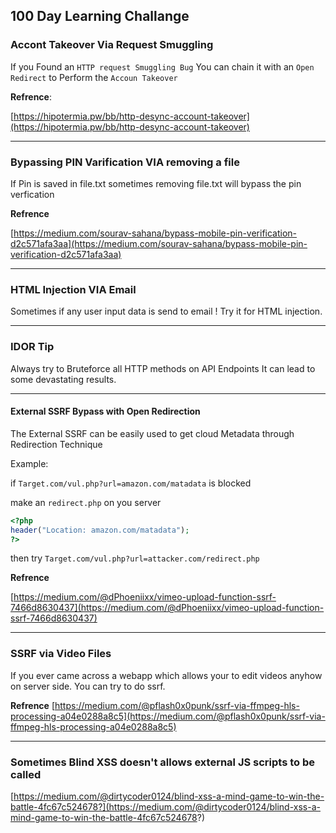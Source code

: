 ## 100 Day Learning Challange

### Accont Takeover Via Request Smuggling

If you Found an `HTTP request Smuggling Bug` You can chain it with an  `Open Redirect` to Perform the `Accoun Takeover`

__Refrence__:

[https://hipotermia.pw/bb/http-desync-account-takeover](https://hipotermia.pw/bb/http-desync-account-takeover)

---

### Bypassing PIN Varification VIA removing a file

If Pin is saved in file.txt sometimes removing file.txt will bypass the pin verfication

__Refrence__

[https://medium.com/sourav-sahana/bypass-mobile-pin-verification-d2c571afa3aa](https://medium.com/sourav-sahana/bypass-mobile-pin-verification-d2c571afa3aa)

---

### HTML Injection VIA  Email

Sometimes if any user input data is send to email ! Try it for HTML injection.

---


### IDOR Tip

Always try to Bruteforce all HTTP methods on API Endpoints It can lead to some devastating results.

---

#### External SSRF Bypass with Open Redirection

The External SSRF can be easily used to get cloud Metadata through Redirection Technique

Example:

if `Target.com/vul.php?url=amazon.com/matadata` is blocked

make an `redirect.php` on you server
```php
<?php
header("Location: amazon.com/matadata");
?>
```

then try `Target.com/vul.php?url=attacker.com/redirect.php` 

__Refrence__

[https://medium.com/@dPhoeniixx/vimeo-upload-function-ssrf-7466d8630437](https://medium.com/@dPhoeniixx/vimeo-upload-function-ssrf-7466d8630437)

---

### SSRF via Video Files

If you ever came across a webapp which allows your to edit videos anyhow on server side. You can try to do ssrf.

__Refrence__
[https://medium.com/@pflash0x0punk/ssrf-via-ffmpeg-hls-processing-a04e0288a8c5](https://medium.com/@pflash0x0punk/ssrf-via-ffmpeg-hls-processing-a04e0288a8c5)


---

### Sometimes Blind XSS doesn't allows external JS scripts to be called 

[https://medium.com/@dirtycoder0124/blind-xss-a-mind-game-to-win-the-battle-4fc67c524678?](https://medium.com/@dirtycoder0124/blind-xss-a-mind-game-to-win-the-battle-4fc67c524678?)
